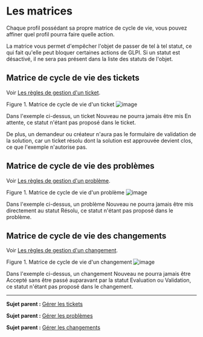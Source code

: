 Les matrices
============

Chaque profil possédant sa propre matrice de cycle de vie, vous pouvez affiner quel profil pourra faire quelle action.

La matrice vous permet d'empêcher l'objet de passer de tel à tel statut, ce qui fait qu'elle peut bloquer certaines actions de GLPI.
Si un statut est désactivé, il ne sera pas présent dans la liste des statuts de l'objet.

Matrice de cycle de vie des tickets
-----------------------------------

Voir [Les règles de gestion d'un ticket](index.php?fr/04_Module_Assistance/06_Tickets/01_Règles_de_gestion.md).

Figure 1. Matrice de cycle de vie d'un ticket
![image](docs/image/CycleVieTicket.png)

Dans l'exemple ci-dessus, un ticket Nouveau ne pourra jamais être mis En attente, ce statut n'étant pas proposé dans le ticket.

De plus, un demandeur ou créateur n'aura pas le formulaire de validation de la solution, car un ticket résolu dont la solution est approuvée devient clos, ce que l'exemple n'autorise pas.


Matrice de cycle de vie des problèmes
-------------------------------------

Voir [Les règles de gestion d'un problème](index.php?fr/04_Module_Assistance/08_Problèmes.md).

Figure 1. Matrice de cycle de vie d'un problème
![image](docs/image/CycleVieProbleme.png)

Dans l'exemple ci-dessus, un problème Nouveau ne pourra jamais être mis directement au statut Résolu, ce statut n'étant pas proposé dans le problème.


Matrice de cycle de vie des changements
---------------------------------------

Voir [Les règles de gestion d'un changement](index.php?fr/04_Module_Assistance/09_Changements.md).

Figure 1. Matrice de cycle de vie d'un changement
![image](docs/image/CycleVieChange.png)

Dans l'exemple ci-dessus, un changement Nouveau ne pourra jamais être Accepté sans être passé auparavant par la statut Evaluation ou Validation, ce statut n'étant pas proposé dans le changement.


--------
**Sujet parent :** [Gérer les tickets](index.php?fr/04_Module_Assistance/06_Tickets/03_Gérer_les_tickets.md "Les tickets dans GLPI, caractéristiques et utilisation")

**Sujet parent :** [Gérer les problèmes](index.php?fr/04_Module_Assistance/08_Problèmes.md "Les problèmes dans GLPI, caractéristiques et utilisation")

**Sujet parent :** [Gérer les changements](index.php?fr/04_Module_Assistance/09_Changements.md "Les changements dans GLPI, caractéristiques et utilisation")
